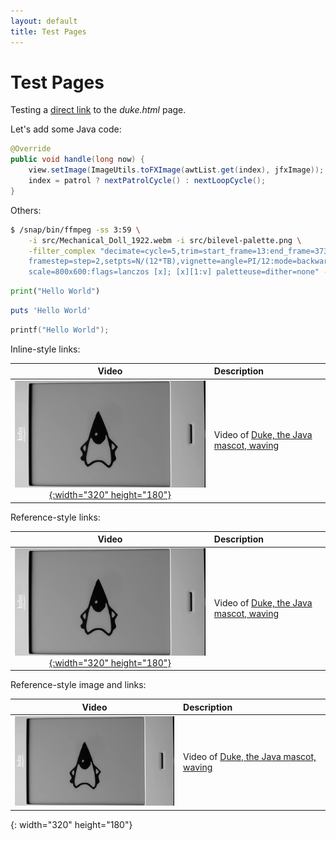 ```yaml
---
layout: default
title: Test Pages
---
```

# Test Pages

Testing a [direct link](duke.html) to the *duke.html* page.

Let's add some Java code:

```java
@Override
public void handle(long now) {
    view.setImage(ImageUtils.toFXImage(awtList.get(index), jfxImage));
    index = patrol ? nextPatrolCycle() : nextLoopCycle();
}
```

Others:

```bash
$ /snap/bin/ffmpeg -ss 3:59 \
    -i src/Mechanical_Doll_1922.webm -i src/bilevel-palette.png \
    -filter_complex "decimate=cycle=5,trim=start_frame=13:end_frame=373,\
    framestep=step=2,setpts=N/(12*TB),vignette=angle=PI/12:mode=backward,\
    scale=800x600:flags=lanczos [x]; [x][1:v] paletteuse=dither=none" -y doll-dancing.odd.gif
```

```python
print("Hello World")
```

```ruby
puts 'Hello World'
```

```c
printf("Hello World");
```

Inline-style links:

| Video | Description |
|:-----:|:------------|
| [![Duke Waving](images/duke-2019-03-22-180.png){:width="320" height="180"}](duke.html) | Video of [Duke, the Java mascot, waving](duke.html) |

Reference-style links:

| Video | Description |
|:-----:|:------------|
| [![Duke Waving](images/duke-2019-03-22-180.png){:width="320" height="180"}][1] | Video of [Duke, the Java mascot, waving][2] |

Reference-style image and links:

| Video | Description |
|:-----:|:------------|
| [![Duke Waving][waving]][1] | Video of [Duke, the Java mascot, waving][2] |

[1]: duke.html
[2]: duke.html
[waving]: images/duke-2019-03-22-180.png
{: width="320" height="180"}
